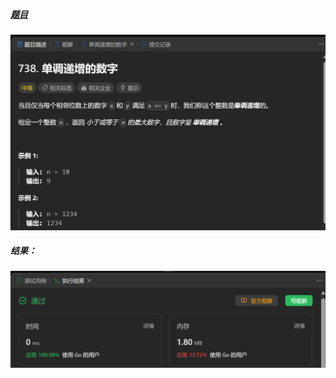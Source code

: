 ##### [题目](https://leetcode.cn/problems/monotone-increasing-digits/)
![pic](img.png)
##### 结果：
![pic](result.png)